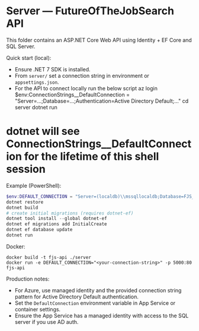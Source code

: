 # Server — FutureOfTheJobSearch API

This folder contains an ASP.NET Core Web API using Identity + EF Core and SQL Server.  

Quick start (local):

- Ensure .NET 7 SDK is installed.
- From `server/` set a connection string in environment or `appsettings.json`.
- For the API to connect locally run the below script
az login
$env:ConnectionStrings__DefaultConnection = "Server=...;Database=...;Authentication=Active Directory Default;..."
cd server
dotnet run
# dotnet will see ConnectionStrings__DefaultConnection for the lifetime of this shell session

Example (PowerShell):

```powershell
$env:DEFAULT_CONNECTION = "Server=(localdb)\\mssqllocaldb;Database=FJS_dev;Trusted_Connection=True;MultipleActiveResultSets=true"
dotnet restore
dotnet build
# create initial migrations (requires dotnet-ef)
dotnet tool install --global dotnet-ef
dotnet ef migrations add InitialCreate
dotnet ef database update
dotnet run
```

Docker:

```
docker build -t fjs-api ./server
docker run -e DEFAULT_CONNECTION="<your-connection-string>" -p 5000:80 fjs-api
```

Production notes:
- For Azure, use managed identity and the provided connection string pattern for Active Directory Default authentication.
- Set the `DefaultConnection` environment variable in App Service or container settings.
- Ensure the App Service has a managed identity with access to the SQL server if you use AD auth.
